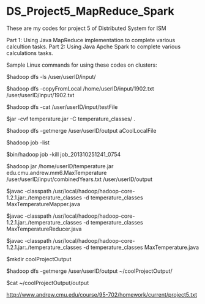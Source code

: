 # DS_Project5_MapReduce_Spark

These are my codes for project 5 of Distributed System for ISM

Part 1: Using Java MapReduce implementation to complete various calcultion tasks.
Part 2: Using Java Apche Spark to complete various calculations tasks.

Sample Linux commands for using these codes on clusters:

$hadoop dfs -ls /user/userID/input/

$hadoop dfs -copyFromLocal /home/userID/input/1902.txt /user/userID/input/1902.txt

$hadoop dfs -cat /user/userID/input/testFile

$jar -cvf temperature.jar -C  temperature_classes/  .

$hadoop dfs -getmerge /user/userID/output aCoolLocalFile

$hadoop job -list

$bin/hadoop job -kill job_201310251241_0754

$hadoop jar /home/userID/temperature.jar edu.cmu.andrew.mm6.MaxTemperature  /user/userID/input/combinedYears.txt /user/userID/output

$javac -classpath  /usr/local/hadoop/hadoop-core-1.2.1.jar:./temperature_classes -d temperature_classes MaxTemperatureMapper.java

$javac -classpath  /usr/local/hadoop/hadoop-core-1.2.1.jar:./temperature_classes -d temperature_classes MaxTemperatureReducer.java

$javac -classpath  /usr/local/hadoop/hadoop-core-1.2.1.jar:./temperature_classes -d temperature_classes MaxTemperature.java

$mkdir coolProjectOutput

$hadoop dfs -getmerge /user/userID/output ~/coolProjectOutput/

$cat ~/coolProjectOutput/output

http://www.andrew.cmu.edu/course/95-702/homework/current/project5.txt
